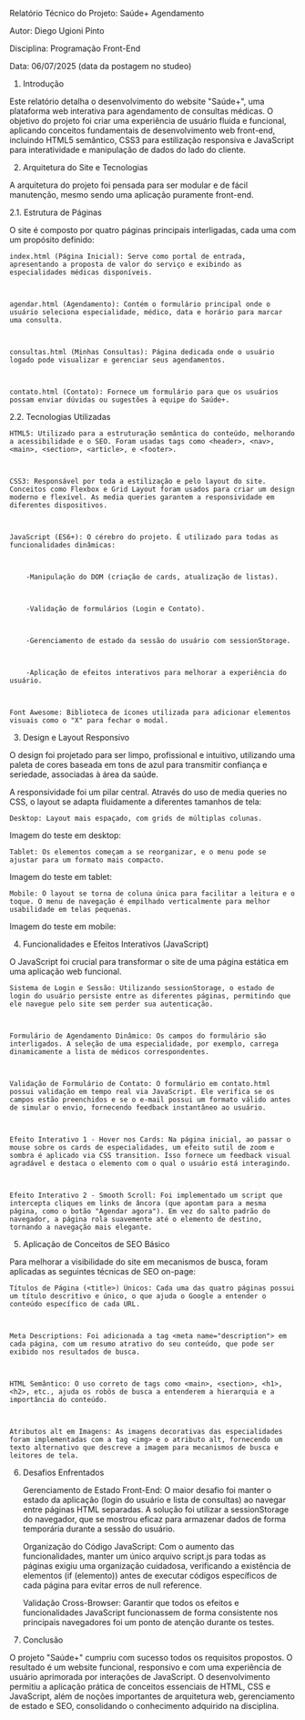 Relatório Técnico do Projeto: Saúde+ Agendamento

 

Autor: Diego Ugioni Pinto 

Disciplina: Programação Front-End 

Data: 06/07/2025 (data da postagem no studeo) 

 

1. Introdução 

 

Este relatório detalha o desenvolvimento do website "Saúde+", uma plataforma web interativa para agendamento de consultas médicas. O objetivo do projeto foi criar uma experiência de usuário fluida e funcional, aplicando conceitos fundamentais de desenvolvimento web front-end, incluindo HTML5 semântico, CSS3 para estilização responsiva e JavaScript para interatividade e manipulação de dados do lado do cliente. 

 

2. Arquitetura do Site e Tecnologias 

 

A arquitetura do projeto foi pensada para ser modular e de fácil manutenção, mesmo sendo uma aplicação puramente front-end. 

 

2.1. Estrutura de Páginas 

 

O site é composto por quatro páginas principais interligadas, cada uma com um propósito definido: 

 

    index.html (Página Inicial): Serve como portal de entrada, apresentando a proposta de valor do serviço e exibindo as especialidades médicas disponíveis. 

 

    agendar.html (Agendamento): Contém o formulário principal onde o usuário seleciona especialidade, médico, data e horário para marcar uma consulta. 

 

    consultas.html (Minhas Consultas): Página dedicada onde o usuário logado pode visualizar e gerenciar seus agendamentos. 

 

    contato.html (Contato): Fornece um formulário para que os usuários possam enviar dúvidas ou sugestões à equipe do Saúde+. 

 

2.2. Tecnologias Utilizadas 

 

    HTML5: Utilizado para a estruturação semântica do conteúdo, melhorando a acessibilidade e o SEO. Foram usadas tags como <header>, <nav>, <main>, <section>, <article>, e <footer>. 

 

    CSS3: Responsável por toda a estilização e pelo layout do site. Conceitos como Flexbox e Grid Layout foram usados para criar um design moderno e flexível. As media queries garantem a responsividade em diferentes dispositivos. 

 

    JavaScript (ES6+): O cérebro do projeto. É utilizado para todas as funcionalidades dinâmicas: 

 

        -Manipulação do DOM (criação de cards, atualização de listas). 

 

        -Validação de formulários (Login e Contato). 

 

        -Gerenciamento de estado da sessão do usuário com sessionStorage. 

 

        -Aplicação de efeitos interativos para melhorar a experiência do usuário. 

 

    Font Awesome: Biblioteca de ícones utilizada para adicionar elementos visuais como o "X" para fechar o modal. 

 

3. Design e Layout Responsivo 

 

O design foi projetado para ser limpo, profissional e intuitivo, utilizando uma paleta de cores baseada em tons de azul para transmitir confiança e seriedade, associadas à área da saúde. 

 

A responsividade foi um pilar central. Através do uso de media queries no CSS, o layout se adapta fluidamente a diferentes tamanhos de tela: 

 

    Desktop: Layout mais espaçado, com grids de múltiplas colunas. 

Imagem do teste em desktop: 

 

 

    Tablet: Os elementos começam a se reorganizar, e o menu pode se ajustar para um formato mais compacto. 

Imagem do teste em tablet: 

 

 

    Mobile: O layout se torna de coluna única para facilitar a leitura e o toque. O menu de navegação é empilhado verticalmente para melhor usabilidade em telas pequenas. 

Imagem do teste em mobile: 

 

 

 

4. Funcionalidades e Efeitos Interativos (JavaScript) 

 

O JavaScript foi crucial para transformar o site de uma página estática em uma aplicação web funcional. 

 

    Sistema de Login e Sessão: Utilizando sessionStorage, o estado de login do usuário persiste entre as diferentes páginas, permitindo que ele navegue pelo site sem perder sua autenticação. 

 

    Formulário de Agendamento Dinâmico: Os campos do formulário são interligados. A seleção de uma especialidade, por exemplo, carrega dinamicamente a lista de médicos correspondentes. 

 

    Validação de Formulário de Contato: O formulário em contato.html possui validação em tempo real via JavaScript. Ele verifica se os campos estão preenchidos e se o e-mail possui um formato válido antes de simular o envio, fornecendo feedback instantâneo ao usuário. 

 

    Efeito Interativo 1 - Hover nos Cards: Na página inicial, ao passar o mouse sobre os cards de especialidades, um efeito sutil de zoom e sombra é aplicado via CSS transition. Isso fornece um feedback visual agradável e destaca o elemento com o qual o usuário está interagindo. 

 

    Efeito Interativo 2 - Smooth Scroll: Foi implementado um script que intercepta cliques em links de âncora (que apontam para a mesma página, como o botão "Agendar agora"). Em vez do salto padrão do navegador, a página rola suavemente até o elemento de destino, tornando a navegação mais elegante. 

 

5. Aplicação de Conceitos de SEO Básico 

 

Para melhorar a visibilidade do site em mecanismos de busca, foram aplicadas as seguintes técnicas de SEO on-page: 

 

    Títulos de Página (<title>) Únicos: Cada uma das quatro páginas possui um título descritivo e único, o que ajuda o Google a entender o conteúdo específico de cada URL. 

 

    Meta Descriptions: Foi adicionada a tag <meta name="description"> em cada página, com um resumo atrativo do seu conteúdo, que pode ser exibido nos resultados de busca. 

 

    HTML Semântico: O uso correto de tags como <main>, <section>, <h1>, <h2>, etc., ajuda os robôs de busca a entenderem a hierarquia e a importância do conteúdo. 

 

    Atributos alt em Imagens: As imagens decorativas das especialidades foram implementadas com a tag <img> e o atributo alt, fornecendo um texto alternativo que descreve a imagem para mecanismos de busca e leitores de tela. 

 

6. Desafios Enfrentados 

 

    Gerenciamento de Estado Front-End: O maior desafio foi manter o estado da aplicação (login do usuário e lista de consultas) ao navegar entre páginas HTML separadas. A solução foi utilizar a sessionStorage do navegador, que se mostrou eficaz para armazenar dados de forma temporária durante a sessão do usuário. 

 

    Organização do Código JavaScript: Com o aumento das funcionalidades, manter um único arquivo script.js para todas as páginas exigiu uma organização cuidadosa, verificando a existência de elementos (if (elemento)) antes de executar códigos específicos de cada página para evitar erros de null reference. 

 

    Validação Cross-Browser: Garantir que todos os efeitos e funcionalidades JavaScript funcionassem de forma consistente nos principais navegadores foi um ponto de atenção durante os testes. 

 

7. Conclusão 

 

O projeto "Saúde+" cumpriu com sucesso todos os requisitos propostos. O resultado é um website funcional, responsivo e com uma experiência de usuário aprimorada por interações de JavaScript. O desenvolvimento permitiu a aplicação prática de conceitos essenciais de HTML, CSS e JavaScript, além de noções importantes de arquitetura web, gerenciamento de estado e SEO, consolidando o conhecimento adquirido na disciplina. 